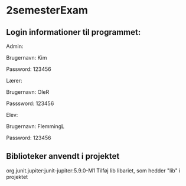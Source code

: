 # 2semesterExam 

 ##  Login informationer til programmet:


Admin:

Brugernavn: Kim

Password: 123456

Lærer:

Brugernavn: OleR

Passsword: 123456

Elev:

Brugernavn: FlemmingL

Password: 123456

## Biblioteker anvendt i projektet
org.junit.jupiter:junit-jupiter:5.9.0-M1
Tilføj lib libariet, som hedder "lib" i projektet

